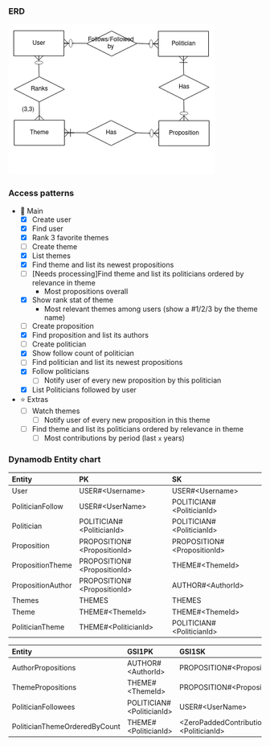 ### ERD

![erd](assets/ERD.png)

### Access patterns

- :dart: Main
  - [x] Create user
  - [x] Find user
  - [x] Rank 3 favorite themes
  - [ ] Create theme
  - [x] List themes
  - [X] Find theme and list its newest propositions
  - [ ] [Needs processing]Find theme and list its politicians ordered by relevance in theme
    - Most propositions overall
  - [x] Show rank stat of theme
    - Most relevant themes among users (show a #1/2/3 by the theme name)
  - [ ] Create proposition
  - [x] Find proposition and list its authors
  - [ ] Create politician
  - [x] Show follow count of politician
  - [ ] Find politician and list its newest propositions
  - [x] Follow politicians
    - [ ] Notify user of every new proposition by this politician
  - [x] List Politicians followed by user
- :star: Extras
  - [ ] Watch themes
    - [ ] Notify user of every new proposition in this theme
  - [ ] Find theme and list its politicians ordered by relevance in theme
    - [ ] Most contributions by period (last `x` years)

### Dynamodb Entity chart

| Entity | PK | SK |
| :------------ |:--------------| :-----|
| User      | USER#\<Username> | USER#\<Username> |
| PoliticianFollow | USER#\<UserName>      | POLITICIAN#\<PoliticianId> |
| Politician | POLITICIAN#\<PoliticianId>      | POLITICIAN#\<PoliticianId> |
| Proposition | PROPOSITION#\<PropositionId>      | PROPOSITION#\<PropositionId> |
| PropositionTheme | PROPOSITION#\<PropositionId>      | THEME#\<ThemeId> |
| PropositionAuthor | PROPOSITION#\<PropositionId>      | AUTHOR#\<AuthorId> |
| Themes | THEMES      | THEMES |
| Theme | THEME#\<ThemeId>      | THEME#\<ThemeId> |
| PoliticianTheme | THEME#\<PoliticianId>      | POLITICIAN#\<PoliticianId> |


| Entity | GSI1PK | GSI1SK |
| :------------ |:--------------| :-----|
|AuthorPropositions | AUTHOR#\<AuthorId>| PROPOSITION#\<PropositionId>|
|ThemePropositions | THEME#\<ThemeId>| PROPOSITION#\<PropositionId>|
|PoliticianFollowees | POLITICIAN#\<PoliticianId>      | USER#\<UserName> |
|PoliticianThemeOrderedByCount | THEME#\<PoliticianId>      | \<ZeroPaddedContributionToThemeCount>POLITICIAN#\<PoliticianId> |

<!-- | Entity | GSI2PK | GSI2SK |
| :------------ |:--------------| :-----| -->